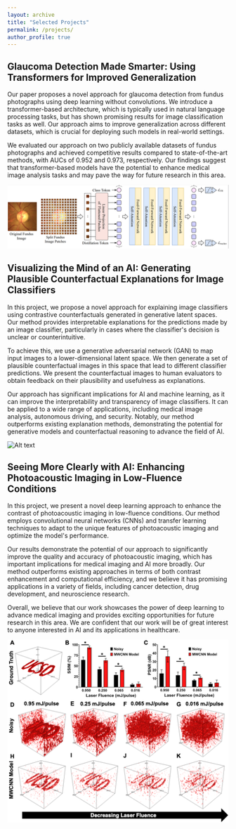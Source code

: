 ```yaml
---
layout: archive
title: "Selected Projects"
permalink: /projects/
author_profile: true
---
```


## Glaucoma Detection Made Smarter: Using Transformers for Improved Generalization

Our paper proposes a novel approach for glaucoma detection from fundus photographs using deep learning without convolutions. We introduce a transformer-based architecture, which is typically used in natural language processing tasks, but has shown promising results for image classification tasks as well. Our approach aims to improve generalization across different datasets, which is crucial for deploying such models in real-world settings.

We evaluated our approach on two publicly available datasets of fundus photographs and achieved competitive results compared to state-of-the-art methods, with AUCs of 0.952 and 0.973, respectively. Our findings suggest that transformer-based models have the potential to enhance medical image analysis tasks and may pave the way for future research in this area.

![Alt text](/_site/images/glaucoma_transformer_paper_schema.png)


## Visualizing the Mind of an AI: Generating Plausible Counterfactual Explanations for Image Classifiers

In this project, we propose a novel approach for explaining image classifiers using contrastive counterfactuals generated in generative latent spaces. Our method provides interpretable explanations for the predictions made by an image classifier, particularly in cases where the classifier's decision is unclear or counterintuitive.

To achieve this, we use a generative adversarial network (GAN) to map input images to a lower-dimensional latent space. We then generate a set of plausible counterfactual images in this space that lead to different classifier predictions. We present the counterfactual images to human evaluators to obtain feedback on their plausibility and usefulness as explanations.

Our approach has significant implications for AI and machine learning, as it can improve the interpretability and transparency of image classifiers. It can be applied to a wide range of applications, including medical image analysis, autonomous driving, and security. Notably, our method outperforms existing explanation methods, demonstrating the potential for generative models and counterfactual reasoning to advance the field of AI.

![Alt text](/_site/images/latent_counterfactual_teaser_LQ.gif)


## Seeing More Clearly with AI: Enhancing Photoacoustic Imaging in Low-Fluence Conditions


In this project, we present a novel deep learning approach to enhance the contrast of photoacoustic imaging in low-fluence conditions. Our method employs convolutional neural networks (CNNs) and transfer learning techniques to adapt to the unique features of photoacoustic imaging and optimize the model's performance.

Our results demonstrate the potential of our approach to significantly improve the quality and accuracy of photoacoustic imaging, which has important implications for medical imaging and AI more broadly. Our method outperforms existing approaches in terms of both contrast enhancement and computational efficiency, and we believe it has promising applications in a variety of fields, including cancer detection, drug development, and neuroscience research.

Overall, we believe that our work showcases the power of deep learning to advance medical imaging and provides exciting opportunities for future research in this area. We are confident that our work will be of great interest to anyone interested in AI and its applications in healthcare.

![Alt text](/_site/images/photoacoustic_paper_results.png)